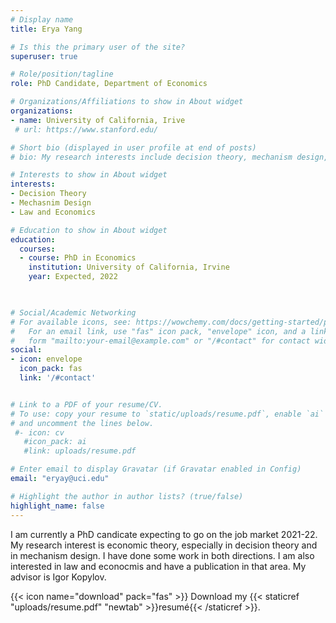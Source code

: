 ```yaml
---
# Display name
title: Erya Yang

# Is this the primary user of the site?
superuser: true

# Role/position/tagline
role: PhD Candidate, Department of Economics

# Organizations/Affiliations to show in About widget
organizations:
- name: University of California, Irive
 # url: https://www.stanford.edu/

# Short bio (displayed in user profile at end of posts)
# bio: My research interests include decision theory, mechanism design, and law and economics.

# Interests to show in About widget
interests:
- Decision Theory
- Mechasnim Design
- Law and Economics

# Education to show in About widget
education:
  courses:
  - course: PhD in Economics
    institution: University of California, Irvine
    year: Expected, 2022
  


# Social/Academic Networking
# For available icons, see: https://wowchemy.com/docs/getting-started/page-builder/#icons
#   For an email link, use "fas" icon pack, "envelope" icon, and a link in the
#   form "mailto:your-email@example.com" or "/#contact" for contact widget.
social:
- icon: envelope
  icon_pack: fas
  link: '/#contact'


# Link to a PDF of your resume/CV.
# To use: copy your resume to `static/uploads/resume.pdf`, enable `ai` icons in `params.toml`, 
# and uncomment the lines below.
 #- icon: cv
   #icon_pack: ai
   #link: uploads/resume.pdf

# Enter email to display Gravatar (if Gravatar enabled in Config)
email: "eryay@uci.edu"

# Highlight the author in author lists? (true/false)
highlight_name: false
---
```


I am currently a PhD candicate expecting to go on the job market 2021-22. My research interest is economic theory, especially in decision theory and in mechanism design. I have done some work in both directions. I am also interested in law and econocmis and have a publication in that area. My advisor is Igor Kopylov. 



 {{< icon name="download" pack="fas" >}} Download my {{< staticref "uploads/resume.pdf" "newtab" >}}resumé{{< /staticref >}}.
